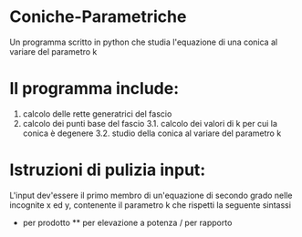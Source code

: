 # Coniche-Parametriche
Un programma scritto in python che studia l'equazione di una conica al variare del parametro k

# Il programma include:
1. calcolo delle rette generatrici del fascio
2. calcolo dei punti base del fascio
3.1. calcolo dei valori di k per cui la conica è degenere
3.2. studio della conica al variare del parametro k

# Istruzioni di pulizia input:
L'input dev'essere il primo membro di un'equazione di secondo grado nelle incognite x ed y, contenente il parametro k che rispetti la seguente sintassi
* per prodotto
** per elevazione a potenza
/ per rapporto
